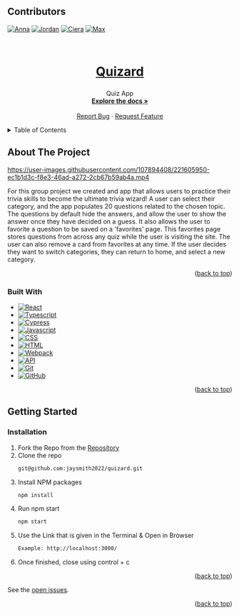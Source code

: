 <a name="readme-top"></a>

## Contributors
 [![Anna][Anna-badge]][Anna-url]
 [![Jordan][jordan-badge]][jordan-url]
 [![Ciera][Ciera-badge]][Ciera-url]
 [![Max][Max-badge]][Max-url]


<br />

  <a href="https://github.com/jaysmith2022/quizard">
    <h1 align="center">Quizard</h1>
  </a>

<h3 align="center"></h3>

  <p align="center">
    Quiz App 
    <br />
    <a href="https://github.com/jaysmith2022/quizard"><strong>Explore the docs »</strong></a>
    <br />
    <br />
    <a href="https://github.com/jaysmith2022/quizard/issues">Report Bug</a>
    ·
    <a href="https://github.com/jaysmith2022/quizard/issues">Request Feature</a>
  </p>
</div>

<details>
  <summary>Table of Contents</summary>
  <ol>
    <li>
      <a href="#about-the-project">About The Project</a>
      <ul>
        <li><a href="#built-with">Built With</a></li>
      </ul>
    </li>
    <li>
      <a href="#getting-started">Getting Started</a>
      <ul>
        <li><a href="#installation">Installation</a></li>
      </ul>
    </li>
  </ol>
</details>

## About The Project










https://user-images.githubusercontent.com/107894408/221605950-ec1b1d3c-f8e3-46ad-a272-2cb67b59ab4a.mp4

For this group project we created and app that allows users to practice their trivia skills to become the ultimate trivia wizard! A user can select their category, and the app populates 20 questions related to the chosen topic. The questions by default hide the answers, and allow the user to show the answer once they have decided on a guess. It also allows the user to favorite a question to be saved on a 'favorites' page. This favorites page stores questions from across any quiz while the user is visiting the site. The user can also remove a card from favorites at any time. If the user decides they want to switch categories, they can return to home, and select a new category.










<p align="right">(<a href="#readme-top">back to top</a>)</p>

### Built With
- [![React][React]][react-url] 
- [![Typescript]][typescript-url]
- [![Cypress]][Cypress-url]
- [![Javascript][javascript.js]][javascript-url]
- [![CSS][css]][css-url]
- [![HTML][html]][html-url]
- [![Webpack][webpack]][webpack-url]
- [![API][api]][api-url]
- [![Git][git]][git-url]
- [![GitHub][github]][github-url]

<p align="right">(<a href="#readme-top">back to top</a>)</p>

## Getting Started

### Installation

1. Fork the Repo from the [Repository](https://github.com/jaysmith2022/quizard)
2. Clone the repo
   ```sh
   git@github.com:jaysmith2022/quizard.git
   ```
3. Install NPM packages
   ```sh
   npm install
   ```
4. Run npm start
   ```sh
   npm start
   ```
5. Use the Link that is given in the Terminal & Open in Browser
   ```sh
   Example: http://localhost:3000/
   ```
6. Once finished, close using control + c

<p align="right">(<a href="#readme-top">back to top</a>)</p>


See the [open issues](https://github.com/jaysmith2022/quizard/issues).


<p align="right">(<a href="#readme-top">back to top</a>)</p>


[jordan-badge]: https://img.shields.io/badge/-Jordan%20Smith-lightgrey
[jordan-url]: https://github.com/jaysmith2022
[Anna-badge]: https://img.shields.io/badge/-Anna%20Peterson-Purple
[Anna-url]: https://github.com/AnnaPete
[Ciera-badge]: https://img.shields.io/badge/-Ciera%20DePauw-blue
[Ciera-url]: https://github.com/cieragrace
[Max-badge]: https://img.shields.io/badge/-Max%20Lange-green
[Max-url]: https://github.com/Abekomon
[React]: https://img.shields.io/badge/-ReactJs-61DAFB?logo=react&logoColor=white&style=for-the-badge
[react-url]: https://reactjs.org/
[Typescript]: https://shields.io/badge/TypeScript-3178C6?logo=TypeScript&logoColor=FFF&style=flat-square
[typescript-url]: https://www.typescriptlang.org/
[mocha]: https://img.shields.io/badge/Mocha-FF2D20?style=for-the-badge&logo=mocha&logoColor=white
[mocha-url]: https://mochajs.org/
[Cypress]: https://img.shields.io/badge/CYPRESS-000000?style=for-the-badge&logo=cypress&logoColor=purple
[Cypress-url]: https://www.cypress.io/
[chai]: https://img.shields.io/badge/Chai-20232A?style=for-the-badge&logo=chai&logoColor=61DAFB
[chai-url]: https://www.chaijs.com/
[webpack]: https://img.shields.io/badge/Webpack-563D7C?style=for-the-badge&logo=webpack&logoColor=white
[webpack-url]: https://webpack.js.org/
[dayjs]: https://img.shields.io/badge/-dayjs-fb6052?style=for-the-badge
[dayjs-url]: https://www.npmjs.com/package/dayjs
[css]: https://img.shields.io/badge/CSS-000000?style=for-the-badge&logo=css&logoColor=white
[css-url]: https://www.w3.org/Style/CSS/Overview.en.html
[html]: https://img.shields.io/badge/HTML-4A4A55?style=for-the-badge&logo=HTML&logoColor=FF3E00
[html-url]: https://www.w3schools.com/howto/howto_make_a_website.asp
[javascript.js]: https://img.shields.io/badge/JavaScript-0769AD?style=for-the-badge&logo=javascript&logoColor=white
[javascript-url]: https://www.javascript.com/
[api]: https://img.shields.io/badge/API-15EA75?style=for-the-badge&logo=HTML&logoColor=FF3E00
[api-url]: https://www.w3schools.com/js/js_api_intro.asp
[github]: https://img.shields.io/badge/GitHub-22043C?style=for-the-badge&logo=github&logoColor=FF3E00
[github-url]: https://github.com/
[git]: https://img.shields.io/badge/Git-2E0305?style=for-the-badge&logo=git&logoColor=FF3E00
[git-url]: https://git-scm.com/
